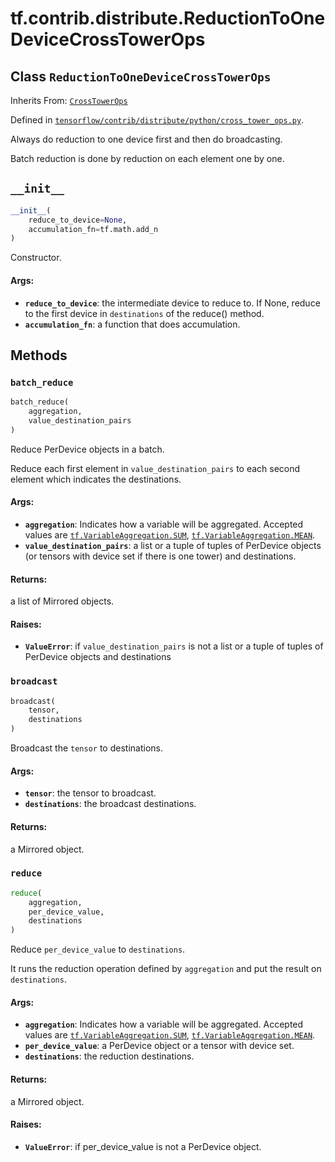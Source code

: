 <div itemscope itemtype="http://developers.google.com/ReferenceObject">
<meta itemprop="name" content="tf.contrib.distribute.ReductionToOneDeviceCrossTowerOps" />
<meta itemprop="path" content="Stable" />
<meta itemprop="property" content="__init__"/>
<meta itemprop="property" content="batch_reduce"/>
<meta itemprop="property" content="broadcast"/>
<meta itemprop="property" content="reduce"/>
</div>

# tf.contrib.distribute.ReductionToOneDeviceCrossTowerOps

## Class `ReductionToOneDeviceCrossTowerOps`

Inherits From: [`CrossTowerOps`](../../../tf/contrib/distribute/CrossTowerOps.md)



Defined in [`tensorflow/contrib/distribute/python/cross_tower_ops.py`](/code/stable/tensorflow/contrib/distribute/python/cross_tower_ops.py).

Always do reduction to one device first and then do broadcasting.

Batch reduction is done by reduction on each element one by one.

<h2 id="__init__"><code>__init__</code></h2>

``` python
__init__(
    reduce_to_device=None,
    accumulation_fn=tf.math.add_n
)
```

Constructor.

#### Args:

* <b>`reduce_to_device`</b>: the intermediate device to reduce to. If None, reduce
    to the first device in `destinations` of the reduce() method.
* <b>`accumulation_fn`</b>: a function that does accumulation.



## Methods

<h3 id="batch_reduce"><code>batch_reduce</code></h3>

``` python
batch_reduce(
    aggregation,
    value_destination_pairs
)
```

Reduce PerDevice objects in a batch.

Reduce each first element in `value_destination_pairs` to each second
element which indicates the destinations.

#### Args:

* <b>`aggregation`</b>: Indicates how a variable will be aggregated. Accepted values
    are <a href="../../../tf/VariableAggregation.md#SUM"><code>tf.VariableAggregation.SUM</code></a>, <a href="../../../tf/VariableAggregation.md#MEAN"><code>tf.VariableAggregation.MEAN</code></a>.
* <b>`value_destination_pairs`</b>: a list or a tuple of tuples of PerDevice objects
    (or tensors with device set if there is one tower) and destinations.


#### Returns:

a list of Mirrored objects.


#### Raises:

* <b>`ValueError`</b>: if `value_destination_pairs` is not a list or a tuple of
    tuples of PerDevice objects and destinations

<h3 id="broadcast"><code>broadcast</code></h3>

``` python
broadcast(
    tensor,
    destinations
)
```

Broadcast the `tensor` to destinations.

#### Args:

* <b>`tensor`</b>: the tensor to broadcast.
* <b>`destinations`</b>: the broadcast destinations.


#### Returns:

a Mirrored object.

<h3 id="reduce"><code>reduce</code></h3>

``` python
reduce(
    aggregation,
    per_device_value,
    destinations
)
```

Reduce `per_device_value` to `destinations`.

It runs the reduction operation defined by `aggregation` and put the
result on `destinations`.

#### Args:

* <b>`aggregation`</b>: Indicates how a variable will be aggregated. Accepted values
    are <a href="../../../tf/VariableAggregation.md#SUM"><code>tf.VariableAggregation.SUM</code></a>, <a href="../../../tf/VariableAggregation.md#MEAN"><code>tf.VariableAggregation.MEAN</code></a>.
* <b>`per_device_value`</b>: a PerDevice object or a tensor with device set.
* <b>`destinations`</b>: the reduction destinations.


#### Returns:

a Mirrored object.


#### Raises:

* <b>`ValueError`</b>: if per_device_value is not a PerDevice object.



